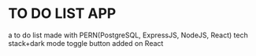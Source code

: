 ﻿# TO DO LIST APP 
a to do list made with PERN(PostgreSQL, ExpressJS, NodeJS, React) tech stack+dark mode toggle button added on React
